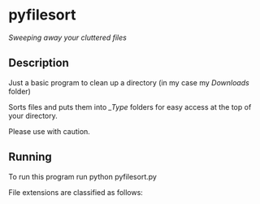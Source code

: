 # pyfilesort

*Sweeping away your cluttered files*

## Description
Just a basic program to clean up a directory (in my case my *Downloads* folder)

Sorts files and puts them into *\_Type* folders for easy access at the top of your directory.

Please use with caution.

## Running
To run this program run python pyfilesort.py

File extensions are classified as follows:
